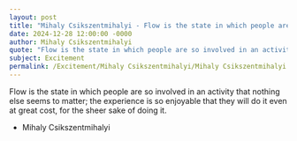 ```yaml
---
layout: post
title: "Mihaly Csikszentmihalyi - Flow is the state in which people are"
date: 2024-12-28 12:00:00 -0000
author: Mihaly Csikszentmihalyi
quote: "Flow is the state in which people are so involved in an activity that nothing else seems to matter; the experience is so enjoyable that they will do it even at great cost, for the sheer sake of doing it."
subject: Excitement
permalink: /Excitement/Mihaly Csikszentmihalyi/Mihaly Csikszentmihalyi - Flow is the state in which people are
---
```


Flow is the state in which people are so involved in an activity that nothing else seems to matter; the experience is so enjoyable that they will do it even at great cost, for the sheer sake of doing it.

- Mihaly Csikszentmihalyi
